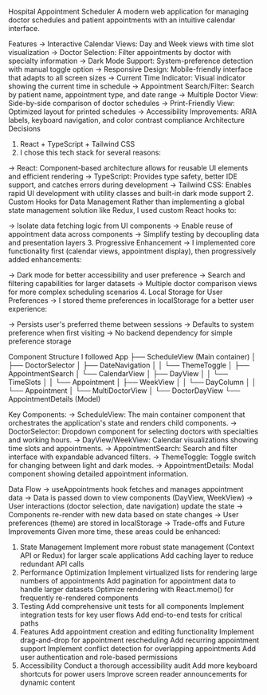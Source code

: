 Hospital Appointment Scheduler
A modern web application for managing doctor schedules and patient appointments with an intuitive calendar interface.

Features
-> Interactive Calendar Views: Day and Week views with time slot visualization
-> Doctor Selection: Filter appointments by doctor with specialty information
-> Dark Mode Support: System-preference detection with manual toggle option
-> Responsive Design: Mobile-friendly interface that adapts to all screen sizes
-> Current Time Indicator: Visual indicator showing the current time in schedule
-> Appointment Search/Filter: Search by patient name, appointment type, and date range
-> Multiple Doctor View: Side-by-side comparison of doctor schedules
-> Print-Friendly View: Optimized layout for printed schedules
-> Accessibility Improvements: ARIA labels, keyboard navigation, and color contrast compliance
Architecture Decisions
1. React + TypeScript + Tailwind CSS
2. I chose this tech stack for several reasons:

-> React: Component-based architecture allows for reusable UI elements and efficient rendering
-> TypeScript: Provides type safety, better IDE support, and catches errors during development
-> Tailwind CSS: Enables rapid UI development with utility classes and built-in dark mode support
2. Custom Hooks for Data Management
Rather than implementing a global state management solution like Redux, I used custom React hooks to:

-> Isolate data fetching logic from UI components
-> Enable reuse of appointment data across components
-> Simplify testing by decoupling data and presentation layers
3. Progressive Enhancement
-> I implemented core functionality first (calendar views, appointment display), then progressively added enhancements:

-> Dark mode for better accessibility and user preference
-> Search and filtering capabilities for larger datasets
-> Multiple doctor comparison views for more complex scheduling scenarios
4. Local Storage for User Preferences
-> I stored theme preferences in localStorage for a better user experience:

-> Persists user's preferred theme between sessions
-> Defaults to system preference when first visiting
-> No backend dependency for simple preference storage

Component Structure I followed
App
├── ScheduleView (Main container)
│   ├── DoctorSelector
│   ├── DateNavigation
│   │   └── ThemeToggle
│   ├── AppointmentSearch
│   └── CalendarView
│       ├── DayView
│       │   └── TimeSlots
│       │       └── Appointment
│       ├── WeekView
│       │   └── DayColumn
│       │       └── Appointment
│       └── MultiDoctorView
│           └── DoctorDayView
└── AppointmentDetails (Model)


Key Components:
-> ScheduleView: The main container component that orchestrates the application's state and renders child components.
-> DoctorSelector: Dropdown component for selecting doctors with specialties and working hours.
-> DayView/WeekView: Calendar visualizations showing time slots and appointments.
-> AppointmentSearch: Search and filter interface with expandable advanced filters.
-> ThemeToggle: Toggle switch for changing between light and dark modes.
-> AppointmentDetails: Modal component showing detailed appointment information.

Data Flow
-> useAppointments hook fetches and manages appointment data
-> Data is passed down to view components (DayView, WeekView)
-> User interactions (doctor selection, date navigation) update the state
-> Components re-render with new data based on state changes
-> User preferences (theme) are stored in localStorage
-> Trade-offs and Future Improvements
Given more time, these areas could be enhanced:

1. State Management
Implement more robust state management (Context API or Redux) for larger scale applications
Add caching layer to reduce redundant API calls
2. Performance Optimization
Implement virtualized lists for rendering large numbers of appointments
Add pagination for appointment data to handle larger datasets
Optimize rendering with React.memo() for frequently re-rendered components
3. Testing
Add comprehensive unit tests for all components
Implement integration tests for key user flows
Add end-to-end tests for critical paths
4. Features
Add appointment creation and editing functionality
Implement drag-and-drop for appointment rescheduling
Add recurring appointment support
Implement conflict detection for overlapping appointments
Add user authentication and role-based permissions
5. Accessibility
Conduct a thorough accessibility audit
Add more keyboard shortcuts for power users
Improve screen reader announcements for dynamic content

